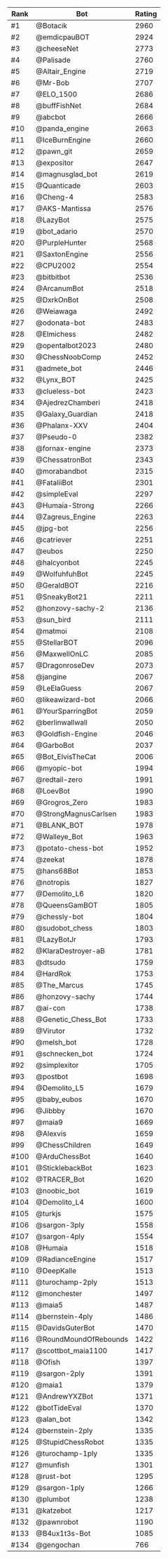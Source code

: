 Rank|Bot|Rating
---|---|---
#1|@Botacik|2960
#2|@emdicpauBOT|2924
#3|@cheeseNet|2773
#4|@Palisade|2760
#5|@Altair_Engine|2719
#6|@Mr-Bob|2707
#7|@ELO_1500|2686
#8|@buffFishNet|2684
#9|@abcbot|2666
#10|@panda_engine|2663
#11|@IceBurnEngine|2660
#12|@pawn_git|2659
#13|@expositor|2647
#14|@magnusglad_bot|2619
#15|@Quanticade|2603
#16|@Cheng-4|2583
#17|@AKS-Mantissa|2576
#18|@LazyBot|2575
#19|@bot_adario|2570
#20|@PurpleHunter|2568
#21|@SaxtonEngine|2556
#22|@CPU2002|2554
#23|@bitbitbot|2536
#24|@ArcanumBot|2518
#25|@DxrkOnBot|2508
#26|@Weiawaga|2492
#27|@odonata-bot|2483
#28|@Elmichess|2482
#29|@opentalbot2023|2480
#30|@ChessNoobComp|2452
#31|@admete_bot|2446
#32|@Lynx_BOT|2425
#33|@clueless-bot|2423
#34|@AjedrezChamberi|2418
#35|@Galaxy_Guardian|2418
#36|@Phalanx-XXV|2404
#37|@Pseudo-0|2382
#38|@fornax-engine|2373
#39|@ChessatronBot|2343
#40|@morabandbot|2315
#41|@FataliiBot|2301
#42|@simpleEval|2297
#43|@Humaia-Strong|2266
#44|@Zagreus_Engine|2263
#45|@jpg-bot|2256
#46|@catriever|2251
#47|@eubos|2250
#48|@halcyonbot|2245
#49|@WolfuhfuhBot|2245
#50|@GeraldBOT|2216
#51|@SneakyBot21|2211
#52|@honzovy-sachy-2|2136
#53|@sun_bird|2111
#54|@matmoi|2108
#55|@StellarBOT|2096
#56|@MaxwellOnLC|2085
#57|@DragonroseDev|2073
#58|@jangine|2067
#59|@LeElaGuess|2067
#60|@likeawizard-bot|2066
#61|@YourSparringBot|2059
#62|@berlinwallwall|2050
#63|@Goldfish-Engine|2046
#64|@GarboBot|2037
#65|@Bot_ElvisTheCat|2006
#66|@myopic-bot|1994
#67|@redtail-zero|1991
#68|@LoevBot|1990
#69|@Grogros_Zero|1983
#70|@StrongMagnusCarlsen|1983
#71|@BLANK_BOT|1978
#72|@Walleye_Bot|1963
#73|@potato-chess-bot|1952
#74|@zeekat|1878
#75|@hans68Bot|1853
#76|@notropis|1827
#77|@Demolito_L6|1820
#78|@QueensGamBOT|1805
#79|@chessly-bot|1804
#80|@sudobot_chess|1803
#81|@LazyBotJr|1793
#82|@KlaraDestroyer-aB|1781
#83|@dtsudo|1759
#84|@HardRok|1753
#85|@The_Marcus|1745
#86|@honzovy-sachy|1744
#87|@ai-con|1738
#88|@Genetic_Chess_Bot|1733
#89|@Virutor|1732
#90|@melsh_bot|1728
#91|@schnecken_bot|1724
#92|@simplexitor|1705
#93|@postbot|1698
#94|@Demolito_L5|1679
#95|@baby_eubos|1670
#96|@Jibbby|1670
#97|@maia9|1669
#98|@Alexvis|1659
#99|@ChessChildren|1649
#100|@ArduChessBot|1640
#101|@SticklebackBot|1623
#102|@TRACER_Bot|1620
#103|@noobic_bot|1619
#104|@Demolito_L4|1600
#105|@turkjs|1575
#106|@sargon-3ply|1558
#107|@sargon-4ply|1554
#108|@Humaia|1518
#109|@RadianceEngine|1517
#110|@DeepKalle|1513
#111|@turochamp-2ply|1513
#112|@monchester|1497
#113|@maia5|1487
#114|@bernstein-4ply|1486
#115|@DavidsGuterBot|1470
#116|@RoundMoundOfRebounds|1422
#117|@scottbot_maia1100|1417
#118|@Ofish|1397
#119|@sargon-2ply|1391
#120|@maia1|1379
#121|@AndrewYXZBot|1371
#122|@botTideEval|1370
#123|@alan_bot|1342
#124|@bernstein-2ply|1335
#125|@StupidChessRobot|1335
#126|@turochamp-1ply|1335
#127|@munfish|1301
#128|@rust-bot|1295
#129|@sargon-1ply|1266
#130|@plumbot|1238
#131|@katzebot|1217
#132|@pawnrobot|1190
#133|@B4ux1t3s-Bot|1085
#134|@gengochan|766
